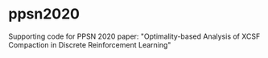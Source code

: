 # ppsn2020
Supporting code for PPSN 2020 paper: "Optimality-based Analysis of XCSF Compaction in Discrete Reinforcement Learning"
